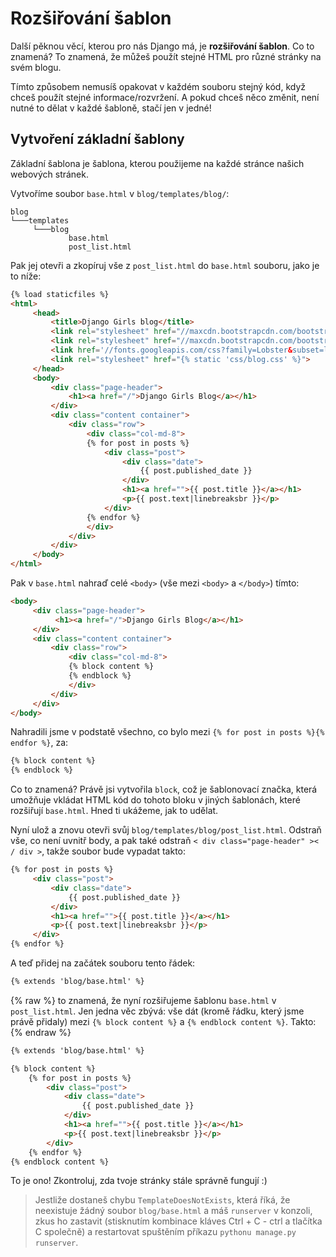 # Rozšiřování šablon

Další pěknou věcí, kterou pro nás Django má, je **rozšiřování šablon**. Co to znamená? To znamená, že můžeš použít stejné HTML pro různé stránky na svém blogu.

Tímto způsobem nemusíš opakovat v každém souboru stejný kód, když chceš použít stejné informace/rozvržení. A pokud chceš něco změnit, není nutné to dělat v každé šabloně, stačí jen v jedné!

## Vytvoření základní šablony

Základní šablona je šablona, kterou použijeme na každé stránce našich webových stránek.

Vytvoříme soubor `base.html` v `blog/templates/blog/`:

```
blog
└───templates
     └───blog
             base.html
             post_list.html
```  

Pak jej otevři a zkopíruj vše z `post_list.html` do `base.html` souboru, jako je to níže:

```html
{% load staticfiles %}
<html>
     <head>
         <title>Django Girls blog</title>
         <link rel="stylesheet" href="//maxcdn.bootstrapcdn.com/bootstrap/3.2.0/css/bootstrap.min.css">
         <link rel="stylesheet" href="//maxcdn.bootstrapcdn.com/bootstrap/3.2.0/css/bootstrap-theme.min.css">
         <link href='//fonts.googleapis.com/css?family=Lobster&subset=latin,latin-ext' rel='stylesheet' type='text/css'>
         <link rel="stylesheet" href="{% static 'css/blog.css' %}">
     </head>
     <body>
         <div class="page-header">
             <h1><a href="/">Django Girls Blog</a></h1>
         </div>
         <div class="content container">
             <div class="row">
                 <div class="col-md-8">
                 {% for post in posts %}
                     <div class="post">
                         <div class="date">
                             {{ post.published_date }}
                         </div>
                         <h1><a href="">{{ post.title }}</a></h1>
                         <p>{{ post.text|linebreaksbr }}</p>
                     </div>
                 {% endfor %}
                 </div>
             </div>
         </div>
     </body>
</html>
```  

Pak v `base.html` nahraď celé `<body>` (vše mezi `<body>` a `</body>`) tímto:

```html
<body>
     <div class="page-header">
          <h1><a href="/">Django Girls Blog</a></h1>
     </div>
     <div class="content container">
         <div class="row">
             <div class="col-md-8">
             {% block content %}
             {% endblock %}
             </div>
         </div>
     </div>
</body>
```

Nahradili jsme v podstatě všechno, co bylo mezi `{% for post in posts %}{% endfor %}`, za:

```html
{% block content %}
{% endblock %}
```    

Co to znamená? Právě jsi vytvořila `block`, což je šablonovací značka, která umožňuje vkládat HTML kód do tohoto bloku v jiných šablonách, které rozšiřují `base.html`. Hned ti ukážeme, jak to udělat.

Nyní ulož a znovu otevři svůj `blog/templates/blog/post_list.html`. Odstraň vše, co není uvnitř body, a pak také odstraň `< div class="page-header" >< / div >`, takže soubor bude vypadat takto:

```html
{% for post in posts %}
     <div class="post">
         <div class="date">
             {{ post.published_date }}
         </div>
         <h1><a href="">{{ post.title }}</a></h1>
         <p>{{ post.text|linebreaksbr }}</p>
     </div>
{% endfor %}
```    

A teď přidej na začátek souboru tento řádek:

```html
{% extends 'blog/base.html' %}
```    

{% raw %} to znamená, že nyní rozšiřujeme šablonu `base.html` v `post_list.html`. Jen jedna věc zbývá: vše dát (kromě řádku, který jsme právě přidaly) mezi `{% block content %}` a `{% endblock content %}`. Takto: {% endraw %}

```html
{% extends 'blog/base.html' %}

{% block content %}
    {% for post in posts %}
        <div class="post">
            <div class="date">
                {{ post.published_date }}
            </div>
            <h1><a href="">{{ post.title }}</a></h1>
            <p>{{ post.text|linebreaksbr }}</p>
        </div>
    {% endfor %}
{% endblock content %}
```  

To je ono! Zkontroluj, zda tvoje stránky stále správně fungují :)

> Jestliže dostaneš chybu `TemplateDoesNotExists`, která říká, že neexistuje žádný soubor `blog/base.html` a máš `runserver` v konzoli, zkus ho zastavit (stisknutím kombinace kláves Ctrl + C - ctrl a tlačítka C společně) a restartovat spuštěním příkazu `pythonu manage.py runserver`.
